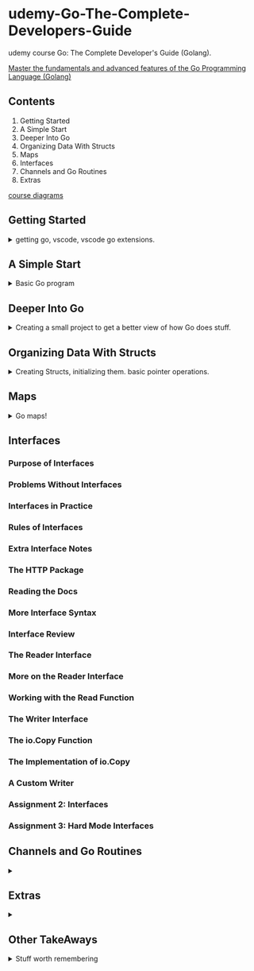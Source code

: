 <!--
ignore these words in spell check for this file
// cSpell:ignore Intn Errorf
-->

# udemy-Go-The-Complete-Developers-Guide

udemy course Go: The Complete Developer's Guide (Golang).

[Master the fundamentals and advanced features of the Go Programming Language (Golang)](https://www.udemy.com/course/go-the-complete-developers-guide/)


## Contents

1. Getting Started
2. A Simple Start
3. Deeper Into Go
4. Organizing Data With Structs
5. Maps
6. Interfaces
7. Channels and Go Routines
8. Extras

[course diagrams](https://github.com/StephenGrider/GoCasts/tree/master/diagrams)

## Getting Started
<details>
<summary>
getting go, vscode, vscode go extensions.
</summary>
[go](https://go.dev/)\
[vscode](https://code.visualstudio.com/)\
[vscode go extension](https://marketplace.visualstudio.com/items?itemName=golang.Go)
</details>


## A Simple Start

<details>
<summary>
Basic Go program
</summary>

### Boring Ol' Hello World

create a "hello world" folder, with "main.go" file

```go
package main

import "fmt"

func main(){
    fmt.Println("hi there!")
}
```

### Five Important Questions

the five basic questions that we can learn from the simple example

> 1. How do we run the code in our project?
> 2. What does `package main` mean?
> 3. What does `import "fmt"` mean?
> 4. What's that `func` thing?
> 5. How is the file "main.go" organized?

now we want to run this code, we go to our folder, and we can run the code

```sh
cd hello world
go run main.go
```

but what's with that `go` command? what else can it do?

> - go build  - compiles a bunch of go source code files
> - go run - compiles and executes one or two files
> - go fmt - formats all the code in each file in the current directory
> - go install - compiles and "installs" a package
> - go get - downloads the raw source code of someone elses package
> - go test - runs any tests associated with the current project

we first run `go run`, but if we run `go build`, it will create an executable file.

### Go Packages

in go:
> Package == Project == Workspace

a package can have many files, each files declares which package it belongs to. in our example, `package main`.

there are two types of packages, executables and reenables. executables packages create executable files, reusable packages are support libraries (dependency).

executables packages are always called 'main', and should always have a `func main()`. any other name makes it a support package, and will not create an executable package.

if we change the name of the package and build it, it won't create an executable file.

### Import Statements

the import statement gives us access to function defined in another package. some packages are part of the standard, and some are not.

[packages documentation](https://pkg.go.dev/std)

### File Organization

`func` is short for function. the required format is `func`, the name of the function, arguments to the function, curly braces (same line), and then the body in a new line, and the closing curling braces in a new line.

every file in this course will look like this:
> - package declaration
> - imports other packages that we need
> - body: define functions, things that we want to do


</details>

## Deeper Into Go

<details>
<summary>
Creating a small project to get a better view of how Go does stuff.
</summary>

### Project Overview
we start with a project: "cards", this project will be about playing card games, we will create the following functions:

> - newDeck - create a list of playing card. essentially an array of string
> - print - log out the contents of a deck of cards
> - shuffle - shuffle all the cards in a deck
> - deal - create a 'hand' of cards.
> - saveToFile - save a list of cards to a file on the local machine
> - newDeckFromFile - load a list of cards from the local machine

### New Project Folder

all of our files will be inside a single directory, so we need 'cards' folder. everything for the project will be inside this folder. we start with another main.go file.

```go
package main

func main() {

}
```

### Variable Declarations

now we get into some actual parts of go, we will start with variables declarations. there are some ways to define variables;

1. `var <var name> <type> = <value>` - has a warning message.
   1. var informs go that this is a new variable
   2. next is the name of the variable
   3. then the type
   4. the equal sign
   5. the initial value
   6. can live outside a function
2. `<var name> := <value>` - type inference
   1. `:=` creates a new variable. 
   2. must provide an initial value
   3. must be inside a function

go is a static typed language (like c++ and java, unlike javascript, python or ruby). if a variable is from one type, then it can't be changed to hold a value of another type.

types:
- bool
- string
- int
- float64
- (some more)

```go
package main

import "fmt"

//card4 := 55 //illegal - can't do this outside
var card3 int = 60 legal - can do this outside

func main() {
    //option 1
    var card1 string = "Ace of Spades"
    fmt.Println(card1)
    //option 2
    card2 := "Ace of Spades"
    fmt.Println(card2)

    fmt.Println(card3)
}
```

### Functions and Return Types

defining a function is the same as the "main" function, but while the main function didn't return anything, we want our function to return a value.

`func <name>(<arguments>) <return type>` then `{` on the same line, the function body in a new line and the closing `}` on a new line again. when we don't return anything, we can omit the return type.

type inference works with functions without issues.

```go
package main

import "fmt"

func main() {
    var card1 string = newCard()
    fmt.Println(card1)
}

func newCard() string{
    return "Five of Diamonds"
}
```

### Slices and For Loops

Go has two types to handle 'lists' of data: Array and Slice. an array is a fixed length list, a slice can grow and shrink. for both options the type of each record must be the same.

to create a slice, we use the following syntax: `<name> := []<type>{<value1>,<value2>}`. we can add elements with the `append(<slice>, <value>)` function. this function doesn't modify the original slice, it returns a new one.

we can iterate over slice with a `for <index>,<element> := range <slice> {` syntax. then we can define what we do inside. notice that we use the `:=` syntax. we can also define them outside and use `=` instead.

```go
package main

import "fmt"

func main() {
	cards1 := []string{"Ace of Diamonds", newCard()}
	cards2 := append(cards1, "Five of Hearts")
	fmt.Println(cards1)
	fmt.Println(cards2)
	for i, card := range cards2 {
		fmt.Println(i, card)
	}

    var i2 int
	var card2 string
	for i2, card2 = range cards1 {
		fmt.Println(i2, card2)
	}
}

func newCard() string {
	return "Five of Diamonds"
}
```

### OO Approach vs Go Approach

Go isn't a a object oriented language. there are no classes (there are structs). if we were using an OOP approach, we would have a Deck class that we can initialize Deck instances from.

we will define a Deck type, which is built over `[]string` (slice of string), and define functions that use this type as a "receiver".

we will also create other files "deck.go" and "deck_test.go" to hold the type definition and some associated test.

### Custom Type Declarations

we define a type on top of an existing type, but this allows us to use it in functions. `type <name> <base type>`. we can now replace `[]string` with the newly created `deck`.

**deck.go**
```go
package main

//create a new type 'deck' which is a slice of strings

type deck []string
```
we also add the other file to the `go run` command.
```sh
go run main.go deck.go
```

now we also want a function that does the print loop for the deck of cards
```go
package main

//create a new type 'deck' which is a slice of strings

type deck []string

func (d deck) print (){
    for i,card:= range d {
        fmt.Println(i,card)
    }
}
```

now we can call this function in the main.go file, using the dot syntax.


### Receiver Functions

a receiver function is sort of like a method, or an extension method ( like *this*, or *self*)

`func (<identifier> <type>) <function name> (<arguments>) <return type>`

by convention we use a one or two letter name to refer to the passed value, and usually the abbreviation of the type.
**deck.go**
```go
package main

//create a new type 'deck' which is a slice of strings

type deck []string

func (d deck) print (){
    for i,card:= range d {
        fmt.Println(i,card)
    }
}
```


**main.go**
```go
package main

import "fmt"

func main() {
	cards := deck{"ace of Diamonds", "aaa"}
    cards.print()
}
```


### Creating a New Deck

out of the six functions we set out to create, we have just created one! we will now create another function, *newDeck()*. this is not a receiver function, it creates a new deck.

here we also see a nested loop. we usually need to define a index and the value in range for loop. so we use the `_` instead to make this a throw-away variable.

**deck.go**
```go
func newDeck() deck {
	cards := deck{}
	cardSuits := []string{"Spades", "Hearts", "Clubs", "Diamonds"}
	cardValues := []string{"Ace", "Two", "Three", "Four"}
	for _, cardSuit := range cardSuits {
		for _, cardValue := range cardValues {
			cards = append(cards, cardValue+" of "+cardSuit)
		}
	}

	return cards
}
```

### Slice Range Syntax

now we want to work on the "deal" function, which will create a "hand" (still a deck) of some size. go is zero-indexed, and uses the square brackets as an indexing operator. we can use a helper syntax to take a range, starting from an index, and going up to an ending index (not included). we can omit one of the indexes and that would mean the beginning or the end (including).


```go
	numbers := []int{0, 1, 2, 3, 4, 5, 6}

	fmt.Println(numbers[:3])  //0,1,2
	fmt.Println(numbers[3:])  //3,4,5,6
	fmt.Println(numbers[4:6]) //4,5
```


### Multiple Return Values

now lets implement the *deal* function, we define the function and the arguments, the identifier comes before the type name (unlike other languages), we want to return two separate values. we already saw something similar with the range for loops. so we define the return types in parentheses. when we return them we stick a comma.

**deck.go**
```go
func deal (d deck, handSize int) (deck,deck) {
    return d[:handSize], d[handSize:]
}
```

we get the variables returned from the function with a comma, just like what we used for the range loops. we can use either `:=` syntax to create new variables, `=` to assign, and `:=` when we assign one and create another
```go
	cards := newDeck()
	cards.print()
	h1, h2 := deal(cards, 2)
	fmt.Println("hand 1")
	h1.print()
	fmt.Println("hand 2")
	h2.print()
```

### Byte Slices

now we will look at the "saveToFile" function. we want to save the data to disk. we will use another package from the go standard, this time "ioutil" (io utilities), and the *WriteFile* function.

> `func WriteFile(filename string, data []byte,perm os.FileMode) error`

we can see that this function uses a non basic type, *os.FileMode*, and returns type *error*. to use the function we need to turn the deck into a []byte - a slice of bytes. a string is basically a byte slice, each byte is an ascii code.

[ascii table](https://www.asciitable.com)

### Deck to String

we want to make our deck into a string and then a []byte (slice of bytes). this will require **type conversion**, this is done with using the type like an operator.

```go
sliceOfBytes := []byte("hello")
fmt.Println(sliceOfBytes) //[104 101 108 108 111]
```

we have a deck, which is []string, we want it to be a single string, and the make that string into []byte. we might also have other cases where we need a single string from a deck, so lets create a function for it, and then use it. we can make it receiver function or a free function, we will go with a receiver function syntax.

**deck.go**
```go
func (d deck) toString() string {

}
```

### Joining a Slice of Strings

the deck type is []string, so we want to make a single string out of it. we start with type conversion. this is safe to do. we will use another package that can help us with this, 

**deck.go**
```go
import "strings"
func (d deck) toString() string {
	s := []string(d)
	str := strings.Join(s, ",")
	return str
    //return strings.Join(d, ",") // also works
}
```

we have multiple imports, so we can condense them together, we use parentheses and each package on a new line (no separator)
```go
import (
    "fmt"
    "strings"
)
```

now we have single string, so we are almost ready.

### Saving Data to the Hard Drive

now we need the final 'saveToFile' function, it will be a receiver function, which will make use of ioutil's *WriteFile*, and will return the same type of value. we will use 0666 as the permissions,


```go
import "io/util"

func (d deck) saveToFile(filename string) error {
	return ioutil.WriteFile(filename, []byte(d.toString()), 0666)
}
```
we can test this. if we pass a simple string this will be treated as a relative path, and will be created at same directory as the executable.

**main.go**
```go
d := newDeck()
d.saveToFile("abc.txt")
```

### Reading From the Hard Drive

now we do things in reverse, let's find the matching function in ioutil package. this is `func ReadFile(filename string)([]byte,error)`. for now we care about the byte slice part.

but what is the error object? if there was an error, it will have a value, otherwise, the value will be **nil**. we need to understand the error and decide how to deal with it. we can return a new deck, or decide that something we wrong and quit the program. we decide that in this case, we should quit the program.
we will use the os (operating system) package and exit with status code 1.

**deck.go**
```go
func newDeckFromFile(filename string) deck{
    bs,err= ioutil.ReadFile(filename)
    if err != nil {
        // Option #1 - log the error and return a new deck
        // Option #2 - log the error and quit the program
        fmt.Println("Error:",err)
		os.Exit(1) // exit with status code

    }

   // return something
}
```

### Error Handling

if there was no error, we have a []byte, which we want to make into a string, and then []string, eventually a deck. we will use type conversions and *strings.Split()*. the go language convention is to use short variables names, even single letter.

**deck.go**
```go
func newDeckFromFile(filename string) deck{
    bs,err= ioutil.ReadFile(filename)
    if err != nil {
        // Option #1 - log the error and return a new deck
        // Option #2 - log the error and quit the program
        fmt.Println("Error:",err)
		os.Exit(1) // exit with status code

    }

   return deck(strings.Split(string(bs),","))
}
```

we can test this in the main file.

### Shuffling a Deck

now we want to shuffle the deck, there is no built in shuffle functionality, but we can do one ourselves. we iterate over the deck, and for each card, we randomly swap it with a different card.

we need the length of the deck and a way to generate a random number, this comes from "math/rand", the function `func Intn (n int) int`. we find the length of the slice with *len*. we use the range for loop syntax, but drop the 2nd argument. and now we use the fancy way to swap.

**deck.go**
```go
func (d deck) shuffle(){
    for i := range d {
        newPosition :=rand.Intn(len(d)-1)
        d[i],d[newPosition] = d[newPosition],d[i]
    }
}
```
**main.go**
```go
	cards5 := newDeck()
	cards5.shuffle()
	cards5.print()
```

we run this several times, and we always get the same result! we didn't set up a random seed value!

### Random Number Generation

go uses the same seed by default. this is done with type Rand. we use `func New(src Source) *Rand`, which uses a Source type and returns a pointer type. then we can use it.


**deck.go**
```go
func (d deck) shuffle(){

    source := rand.NewSource(5)
    r := rand.New(source)

    for i := range d {
        newPosition :=r.Intn(len(d)-1)
        d[i],d[newPosition] = d[newPosition],d[i]
    }
}
```
to get a seed we will use the current time from the time package. tha main thing we learn is how to use the documentation.

```go
func (d deck) shuffle(){

    source := rand.NewSource(time.Now().UnixNano())
    r := rand.New(source)

    for i := range d {
        newPosition :=r.Intn(len(d)-1)
        d[i],d[newPosition] = d[newPosition],d[i]
    }
}
```

### Testing With Go

let's think about testing.

> "Go testing is not RSpec, mocha, jasmine, selenium, etc!"

we create a file ending with "_test.go", vscode will recognize this file and give us some quick actions. we run tests with `go test` from the command line.

### Writing Useful Tests

deciding what to test: we need to figure out what we care about, what we can test, etc...

we write our tests in functions, each function should test some functionality. we write test function with a capital letter, "TestNewDeck", then vscode shows us the option to run them directly, they all take a argument of type _\*testing.T_ called *t*.

`func TestSomethingName (t *testing.T)`, we use this parameter to create error messages and fail the test with `t.Error`, `t.Errorf`  and other functions.


> our first test:\
> when we create a new deck, before shuffling 
>       - it should be of a specific size
>       - the first card is "Ace of Spades"
>       - the last card is "Four of Clubs"


so our function starts like this

**deck_test.go**
```go
package main

import "testing"

func TestNewDeck(t *testing.T) {
	d := newDeck()
	l := len(d)
	if l != 16 {
		t.Errorf("Expected length 16, got %v", l)
	}
}

```

### Asserting Elements in a Slice

expanding the test, in a new deck, we know what the order the cards should be, so we can test this. we use the regular indexing notations.

**deck_test.go**
```go
func TestNewDeck(t *testing.T) {
	d := newDeck()
	l := len(d)
	exp := 16
	if l != exp {
		t.Errorf("Expected length %d, got %v", exp, l)
	}
	// first := d[0]
	// last := d[l-1]
	expFirst, expLast := "Ace of Spades", "Four of Diamonds"
	first,last := d[0],d[l-1]
	if first != expFirst {
		t.Errorf("expected first card to be %v, was %v",expFirst, first)
	}
	if last != expLast {
		t.Errorf("expected last card to be %v, was %v",expLast, last)
	}
}
```


### Testing File IO

the final test is to save and read deck from disk. if we create a file and crush, we won't have an opportunity to clean it up! we have to take care of this.

> 1. delete any file in the current directory with the name "_deckTesting"
> 2. create a deck
> 3. save to file "_deckTesting"
> 4. load from file
> 5. assert deck length
> 6. delete any file in the current directory with the name "_deckTesting"


so how do we delete a file? the os package can help! `func Remove(name string) error` we delete before and after running the test



**deck_test.go**
```go
func TestSaveToDeckAndNewDeckFromFile(t *testing.T) {
    filename := "_deckTesting"
    os.Remove(filename)
	d := newDeck()
	
    d.saveToFile(filename)
	loadedDeck := newDeckFromFile(filename)

	l1 := len(d)
	l2 := len(loadedDeck)
	if l1 != l2 {
		t.Errorf("Expected length %d, got %v", l1,l2)
	}
    os.Remove(filename)
}
```

### Project Review

we used many packages, and we imported them all. we had a new type *deck*, built on top of slice of strings (*[]string*). we used receiver function and slices, which are more advanced then regular arrays.

the *deal* function wasn't a receiver function, it was to avoid ambiguity, the name might imply that we modify the original value. it's up to discussion. later on.

we also used the testing function, which has a type with a star, this will also be explained later.


### Assignment 1: Even and Odd


> In this assignment you'll get some practice with slices and for loops.
>
> Here are the directions:
>
> - Create a new project folder to house this new project and create a 'main.go' file inside of it.
> - In the main.go file, define a function called 'main'.  Remember that the 'main' function will be called automatically.
> - In the main function, create a slice of integers from 0 through 10.
> - Iterate through the slice with a for loop.  For each element, check to see if the number is even or odd.
> - If the value is even, print out "even".  If it is odd, print out "odd".
> - Run your code from the terminal by changing into your project directory then running 'go run main.go'


</details>

## Organizing Data With Structs

<details>
<summary>
Creating Structs, initializing them. basic pointer operations.
</summary>

### Structs in Go

if we look back at the cards project, we used strings to denote the cards "Ace of Spades", how can we say that a card is from a specific suit or a specific value? we would have to do string operations. structs could help us with this, by using a struct to define a single card.

> struct :"data structure. collection of properties that are related together"

we will use a project "structs"

### Defining Structs

in the main.go file, we put the usual boiler plate code. our struct will define a person, with a first and last name (strings). we use the syntax of `type <name> struct`. we don't separate the fields, each in a new line

```go
package main

type person struct {
	firstName string
	lastName string
}

func main(){
	
}

```

### Declaring Structs

we have a type definition, now we need to instantiate this type. we can use positional arguments or name arguments with key:value pairs.

if we simply print a struct, we see the values inside curly braces, but not the field names

```go
	alex:= person{"Alex","Anderson"} //positional argument
	jack:= person{firstName:"jack",lastName: "jackson"} //names arguments

	fmt.Println(alex)
```

### Updating Struct Values

a final way to declare a struct is to declare a variable of that type, which will result in a struct with zero values in each field. so the person has empty strings as the values for first and last names. if we want to see things better, we can use the `fmt.Printf` syntax for a different view, if we pass the `%+v` as a format string, we can see the key:values pairs.

as most languages, we can update the values with the dot notation.

```go
	alex:= person{"Alex","Anderson"} //positional argument
	jack:= person{firstName:"jack",lastName: "jackson"} //names arguments
	var jon person // zero value initialization

	fmt.Println(alex,jack, jon)
	fmt.Printf("%+v\n",alex)
	fmt.Printf("%s %+s\n",alex.firstName,alex.firstName)
	jon.firstName = "jon"
	fmt.Println(jon)
```

### Embedding Structs

we can embed nest types inside other types. lets add a nested type to the person type. we also define a person with this information.

**in a multiline struct definition, we need a comma a the end of every line!**
```go

type contactInfo struct{
	email string
	zipCode int
}

type person struct {
	firstName string
	lastName  string
	contact contactInfo
}

func main(){
	jim := person{
		firstName: "jim",
		lastName:  "party",
		contact: contactInfo{
			email:   "party@jim.now",
			zipCode: 94000,
		},
	}

	fmt.Println(jim)
}
```

### Structs with Receiver Functions

when we create an embedded (nested) struct, we can omit the inner type member name, as use the typename as a field name as well. like javaScript es6 enhanced object literals. this will be handy later on.

```go
type contactInfo struct{
	email string
	zipCode int
}

type person struct {
	firstName string
	lastName  string
	contactInfo //no member name
}
```

like with other types, we can create receiver functions for types, like the print function, and one function that changes the first name.

```go
func (p person) print(){
	fmt.Printf("%+v\n",p)
}
func (p person) updateName(newFirstName string){
	p.firstName =newFirstName
}
```
however, when we run this function, the name doesn't change! what happened?  time to learn about pointers...

### Pass By Value

quick refresher of RAM and memory.

go is pass-by-value (copy), not by reference, just like C. so if we want to modify a value in a function, we would need to use pointers.

### Structs with Pointers

first we update our code. then we'll talk about how

```go
func (pointerToPerson *person) updateName(newFirstName string){
	(*pointerToPerson).firstName =newFirstName
}

jimPointer := &jim
jimPointer.updateName("jimmy")
jim.print()
```

### Pointer Operations

we have some new symbols,`&` and `*`. `&` is an operator to get a address of the variable. `*` is a pointer deference operator. get the value at that address. unless it's the type of a pointer.

so in the new updateName function, we changed the receiver type to be a pointer to a person.

> "turn address into value with `*address`"\
> "turn value into address with `&value`"

we will see more edge cases with pointers.

### Pointer Shortcut

instead of getting a Pointer and using it, we can use receiver function with a pointer type directly on a type. like taking the address and calling the correct function. this only works one way. we can't use value functions on pointers with this syntax.

```go
func (pointerToPerson *person) updateName(newFirstName string){
	(*pointerToPerson).firstName =newFirstName
}

//jimPointer := &jim
//jimPointer.updateName("jimmy")
jim.updateName("jimmy") //also work
jim.print()
```

### Gotchas With Pointers


here is a possible gotcha. we create a slice and send it to a function by value, this should be a copy, so the value shouldn't change. but it does!

```go
package main

import "fmt"

func main() {
	mySlice := []string{"hi","There","How","Are","You?"}
	updateSlice(mySlice)
	fmt.Println(mySlice)
}

func updateSlice(s []string){
	s[0]= "bye"
}
```

this is because of reference types and value types

### Reference vs Value Types

why did the value inside the slice change?

first of all, differences between slices and arrays: arrays are primitive data structure,they can't be resized, and we rarely use them. slices are used more often, they can grow and shrink. internally, they are built above arrays. 

a slice is a struct that manages the array, but it holds a pointer to the data, not the data itself. some types are value types (primitives, string, structs), and other are reference types (slices, maps, channels, pointers, functions). when we use reference types, we don't need to worry about taking pointers and stuff.

</details>

## Maps

<details>
<summary>
Go maps!
</summary>

### What's a Map?

maps are like dictionaries, they are statically types, so all keys must be of the same type, and the values must also all be from the same type(not the same type as the keys).

so we will start working with a new project, "maps". we can declare a map in several ways. one way is like this `<name> := map[<key type>]<value type>` and then start initializing the keys and the pairs. we need a trailing comma at the last pair

we will use mapping from colors to hex codes
```go
	colors := map[string]string{
		"red":   "#ff0000",
		"green": "#00ff00",
		"blue":  "#0000ff", //trailing comma!
	}
	fmt.Println(colors)
```

### Manipulating Maps

there are other ways to initialize maps, with the empty variable declaration or a `make(map[<key type>]<value type>)` function.\
we use the square brackets to manipulate the map, but we can't access records with the dot notation. we delete records with the `delete` function, which takes the map and the key.

```go
var colours map[string]int //zero values
otherColors := make(map[string]string) //also creates ma
otherColors["orange"]="badger"
delete (otherColors,"orange")
```

### Iterating Over Maps

lets make a function that takes a map, iterates over it and prints it. it's very similar to iterating over a slice, but we get the key and value rather than the index and value.

because map is a reference type, we don't need to send a pointer

```go
func printMap(c map[string]string){
	for color,hex := range c{
		fmt.Println("color",color,"hex code",hex)
	}
}
```

### Differences Between Maps and Structs

> Struct
> - Values can be of diffrent types
> - Keys don't support indexing
> - Used to represent a "thing" with a lot of diffrent properties
> - You need to know all the different fields at compile time
> - Value type
> Map:
> - All keys must be the same type
> - All values must be the same type
> - Keys are indexed, we can iterate over them
> - Used to represent a collection of related properties
> - Don't need to know all the keys at compile time
> - Reference type

if we change a map inside a function, this will change the values (reference types)

</details>

## Interfaces

<!-- <details> -->
<summary>

</summary>

### Purpose of Interfaces
### Problems Without Interfaces
### Interfaces in Practice
### Rules of Interfaces
### Extra Interface Notes
### The HTTP Package
### Reading the Docs
### More Interface Syntax
### Interface Review
### The Reader Interface
### More on the Reader Interface
### Working with the Read Function
### The Writer Interface
### The io.Copy Function
### The Implementation of io.Copy
### A Custom Writer
### Assignment 2: Interfaces
### Assignment 3: Hard Mode Interfaces

</details>

## Channels and Go Routines

<details>
<summary>

</summary>
</details>

## Extras

<details>
<summary>

</summary>
</details>
   
## Other TakeAways

<details>
<summary>
Stuff worth remembering
</summary>



### Go Types
- bool:  true or false. zero-value **false**
- string: text. zero=value **"" (empty string)**
- int: `int8`, `uint8` (byte), `int16`, `uint16`, `int32` (rune), `uint32`, `int64`, `uint64`, `int`, `uint`, `uintptr`. zero-value **0**
- float: `float32`, `float64`. zero-value **0**
- complex: `complex64`,`complex128` zero-value **0+0i**
- array
- slice: `[]<type>`
- map: `[<key type>]<value type>`

**value types**: int, float, string, bool, structs.\
**reference types**: slices, maps,channels,pointers, functions.  


### Go CLI

- *go build*
- *go run*
- *go fmt*
- *go install*
- *go get*
- *go test*
  
### packages used

Package name | Import statement | Usage | Noticeable functions
-------|--------------|-----------|----
fmt, format | import "fmt"' | basic IO to console with formatting |Println,
math | ||
rand | import "math/rand" | randomness | IntN, newSource, New
debug |||
encoding |||
crypto |||
io |||
ioutil | import "io/util" | utility functions for IO | WriteFile,ReadFile
strings |import "strings"|basic string operations | Join, Split
os | import "os" |platform independent system calls | exit, Remove
time | import "time" |functionality for measuring and displaying time | Now, 
testing | import "testing" | tests package! | t.Error,  t.Errorf

### Format String

how the string format works:
[formatting](https://zetcode.com/golang/string-format/)

> - d - decimal integer
> - o - octal integer
> - O - octal integer with 0o prefix
> - b - binary integer
> - x - hexadecimal integer lowercase
> - X - hexadecimal integer uppercase
> - f - decimal floating point, lowercase
> - F - decimal floating point, uppercase
> - e - scientific notation (mantissa/exponent), lowercase
> - E - scientific notation (mantissa/exponent), uppercase
> - g - the shortest representation of %e or %f
> - G - the shortest representation of %E or %F
> - c - a character represented by the corresponding Unicode code point
> - q - a quoted character
> - U - Unicode escape sequence
> - t - the word true or false
> - s - a string
> - v - default format
> - #v - Go-syntax representation of the value
> - T - a Go-syntax representation of the type of the value
> - p - pointer address
> - % - a double %% prints a single %

Type | Symbol | Example | Notes
-----|---------|---|---
decimal integers | %d| 0,5 | N/A
value | %v | any value
struct with field names | %+v | structs | prints the key:value pairs

</details>